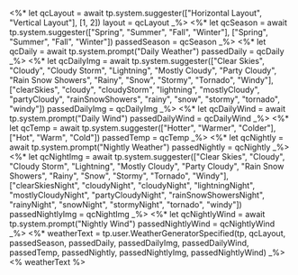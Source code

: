 ---
---
<%*
let qcLayout = await  tp.system.suggester(["Horizontal Layout", "Vertical Layout"], [1, 2])
layout = qcLayout
_%>
<%*
let qcSeason = await  tp.system.suggester(["Spring", "Summer", "Fall", "Winter"], ["Spring", "Summer", "Fall", "Winter"])
passedSeason = qcSeason
_%>
<%*
let qcDaily = await  tp.system.prompt("Daily Weather")
passedDaily = qcDaily
_%>
<%*
let qcDailyImg = await  tp.system.suggester(["Clear Skies", "Cloudy", "Cloudy Storm", "Lightning", "Mostly Cloudy", "Party Cloudy", "Rain Snow Showers", "Rainy", "Snow", "Stormy", "Tornado", "Windy"], ["clearSkies", "cloudy", "cloudyStorm", "lightning", "mostlyCloudy", "partyCloudy", "rainSnowShowers", "rainy", "snow", "stormy", "tornado", "windy"])
passedDailyImg = qcDailyImg
_%>
<%*
let qcDailyWind = await  tp.system.prompt("Daily Wind")
passedDailyWind = qcDailyWind
_%>
<%*
let qcTemp = await  tp.system.suggester(["Hotter", "Warmer", "Colder"], ["Hot", "Warm", "Cold"])
passedTemp = qcTemp
_%>
<%*
let qcNightly = await  tp.system.prompt("Nightly Weather")
passedNightly = qcNightly
_%>
<%*
let qcNightImg = await  tp.system.suggester(["Clear Skies", "Cloudy", "Cloudy Storm", "Lightning", "Mostly Cloudy", "Party Cloudy", "Rain Snow Showers", "Rainy", "Snow", "Stormy", "Tornado", "Windy"], ["clearSkiesNight", "cloudyNight", "cloudyNight", "lightningNight", "mostlyCloudyNight", "partyCloudyNight", "rainSnowShowersNight", "rainyNight", "snowNight", "stormyNight", "tornado", "windy"])
passedNightlyImg = qcNightImg
_%>
<%*
let qcNightlyWind = await  tp.system.prompt("Nightly Wind")
passedNightlyWind = qcNightlyWind
_%>
<%*
weatherText = tp.user.WeatherGeneratorSpecified(tp, qcLayout, passedSeason, passedDaily, passedDailyImg, passedDailyWind, passedTemp, passedNightly, passedNightlyImg, passedNightlyWind)
_%>
<% weatherText %>
